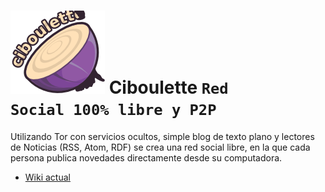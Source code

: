 # ![Logo de Ciboulette](ciboulette.png) Ciboulette <code>Red Social 100% libre y P2P</code>

Utilizando Tor con servicios ocultos, simple blog de texto plano y 
lectores de Noticias (RSS, Atom, RDF) se crea una red social libre, en 
la que cada persona publica novedades directamente desde su computadora.

* [Wiki actual](http://wiki.hackcoop.com.ar/Ciboulette)
